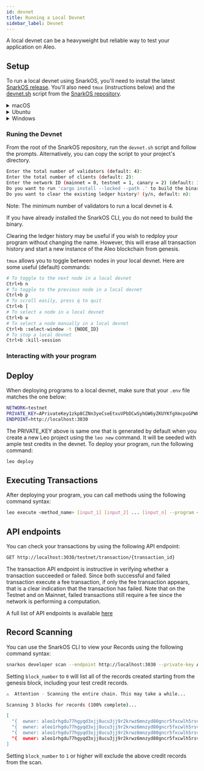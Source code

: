 ```yaml
---
id: devnet
title: Running a Local Devnet
sidebar_label: Devnet
---
```


A local devnet can be a heavyweight but reliable way to test your application on Aleo.

## Setup

To run a local devnet using SnarkOS, you'll need to install the latest [SnarkOS release](https://github.com/ProvableHQ/snarkOS/releases).
You'll also need `tmux` (instructions below) and the [devnet.sh](https://github.com/ProvableHQ/snarkOS/blob/staging/devnet.sh) script from the [SnarkOS repository](https://github.com/ProvableHQ/snarkOS).

<details><summary>macOS</summary>

To install `tmux` on macOS, you can use the `Homebrew` package manager.
If you haven't installed `Homebrew` yet, you can find instructions at [their website](https://brew.sh/).
```bash
# Once Homebrew is installed, run:
brew install tmux
```

</details>

<details><summary>Ubuntu</summary>

On Ubuntu and other Debian-based systems, you can use the `apt` package manager:
```bash
sudo apt update
sudo apt install tmux
```

</details>

<details><summary>Windows</summary>

There are a couple of ways to use `tmux` on Windows:

## Using Windows Subsystem for Linux (WSL)

1. First, install [Windows Subsystem for Linux](https://docs.microsoft.com/en-us/windows/wsl/install).
2. Once WSL is set up and you have a Linux distribution installed (e.g., Ubuntu), open your WSL terminal and install `tmux` as you would on a native Linux system:
```bash
sudo apt update
sudo apt install tmux
```

</details>

### Runing the Devnet

From the root of the SnarkOS repository, run the `devnet.sh` script and follow the prompts.  Alternatively, you can copy the script to your project's directory. 

```bash
Enter the total number of validators (default: 4): 
Enter the total number of clients (default: 2): 
Enter the network ID (mainnet = 0, testnet = 1, canary = 2) (default: 1): 
Do you want to run 'cargo install --locked --path .' to build the binary? (y/n, default: y): n
Do you want to clear the existing ledger history? (y/n, default: n):
```
Note:  The minimum number of validators to run a local devnet is 4.

If you have already installed the SnarkOS CLI, you do not need to build the binary.  

Clearing the ledger history may be useful if you wish to redploy your program without changing the name.  However, this will erase all transaction history and start a new instance of the Aleo blockchain from genesis.

`tmux` allows you to toggle between nodes in your local devnet. Here are some useful (default) commands:

```bash
# To toggle to the next node in a local devnet
Ctrl+b n 
# To toggle to the previous node in a local devnet
Ctrl+b p 
# To scroll easily, press q to quit
Ctrl+b [ 
# To select a node in a local devnet
Ctrl+b w 
# To select a node manually in a local devnet
Ctrl+b :select-window -t {NODE_ID}
# To stop a local devnet
Ctrl+b :kill-session
```

### Interacting with your program

## Deploy

When deploying programs to a local devnet, make sure that your `.env` file matches the one below:

```bash 
NETWORK=testnet
PRIVATE_KEY=APrivateKey1zkp8CZNn3yeCseEtxuVPbDCwSyhGW6yZKUYKfgXmcpoGPWH
ENDPOINT=http://localhost:3030
```

The PRIVATE_KEY above is same one that is generated by default when you create a new Leo project using the `leo new` command.  It will be seeded with ample test credits in the devnet.
To deploy your program, run the following command:
```bash
leo deploy
```

## Executing Transactions

After deploying your program, you can call methods using the following command syntax:
```bash
leo execute <method_name> [input_1] [input_2] ... [input_n] --program <program_name>.aleo --broadcast
```

## API endpoints

You can check your transactions by using the following API endpoint:

```bash
GET http://localhost:3030/testnet/transaction/{transaction_id}
```

The transaction API endpoint is instructive in verifying whether a transaction succeeded or failed.  Since both successful and failed transaction execute a fee transaction, if only the fee transaction appears, that is a clear indication that the transaction has failed.  Note that on the Testnet and on Mainnet, failed transactions still require a fee since the network is performing a computation.

A full list of API endpoints is available [here](https://developer.aleo.org/references/apis/public_api/)

## Record Scanning

You can use the SnarkOS CLI to view your Records using the following command syntax:
```bash
snarkos developer scan --endpoint http://localhost:3030 --private-key APrivateKey1zkp8CZNn3yeCseEtxuVPbDCwSyhGW6yZKUYKfgXmcpoGPWH --start <block_number> --network 1
```

Setting `block_number` to `0` will list all of the records created starting from the genesis block, including your test credit records. 

```bash
⚠️  Attention - Scanning the entire chain. This may take a while...

Scanning 3 blocks for records (100% complete)...   

[
  "{  owner: aleo1rhgdu77hgyqd3xjj8ucu3jj9r2krwz6mnzyd80gncr5fxcwlh5rsvzp9px.private,  microcredits: 23437500000000u64.private,  _nonce: 3666670146276262240199958044811329632452609778779651964870759629195088099828group.public}",
  "{  owner: aleo1rhgdu77hgyqd3xjj8ucu3jj9r2krwz6mnzyd80gncr5fxcwlh5rsvzp9px.private,  microcredits: 23437500000000u64.private,  _nonce: 4536868268814456227312360347031739423312689137706933033938812386306238998060group.public}",
  "{  owner: aleo1rhgdu77hgyqd3xjj8ucu3jj9r2krwz6mnzyd80gncr5fxcwlh5rsvzp9px.private,  microcredits: 23437500000000u64.private,  _nonce: 205967862164714901379497326815256981526025583494109091059194305832749867953group.public}",
  "{  owner: aleo1rhgdu77hgyqd3xjj8ucu3jj9r2krwz6mnzyd80gncr5fxcwlh5rsvzp9px.private,  microcredits: 23437500000000u64.private,  _nonce: 4424806931746512507605174575961455750579179367541686805196254590136284583805group.public}"
]
```

Setting `block_number` to `1` or higher will exclude the above credit records from the scan.



